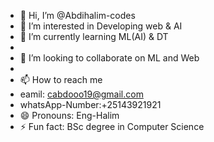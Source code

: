 - 👋 Hi, I’m @Abdihalim-codes
- 👀 I’m interested in Developing web & AI
- 🌱 I’m currently learning ML(AI) & DT
- 
- 💞️ I’m looking to collaborate on ML and Web
- 
- 📫 How to reach me
- eamil: cabdooo19@gmail.com
- whatsApp-Number:+25143921921
- 😄 Pronouns: Eng-Halim
- ⚡ Fun fact: BSc degree in Computer Science 

<!---
Abdihalim-codes/Abdihalim-codes is a ✨ special ✨ repository because its `README.md` (this file) appears on your GitHub profile.
You can click the Preview link to take a look at your changes.
--->
